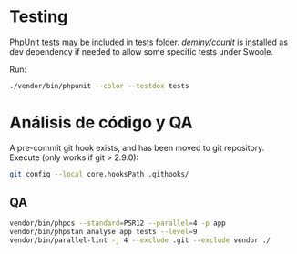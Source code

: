 # Testing

PhpUnit tests may be included in tests folder. *deminy/counit* is installed as dev dependency if needed to allow some specific tests under Swoole.

Run:

``` bash
./vendor/bin/phpunit --color --testdox tests
```

# Análisis de código y QA

A pre-commit git hook exists, and has been moved to git repository. Execute (only works if git > 2.9.0):

``` bash
git config --local core.hooksPath .githooks/
```

## QA

``` bash
vendor/bin/phpcs --standard=PSR12 --parallel=4 -p app
vendor/bin/phpstan analyse app tests --level=9
vendor/bin/parallel-lint -j 4 --exclude .git --exclude vendor ./
```

